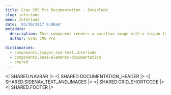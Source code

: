 ```yaml
---
title: Grav CMS Pro Documentation - Interlude
slug: interlude
menu: Interlude
date: '03/30/2017 6:00am'
metadata:
  description: This component renders a parallax image with a slogan text inside, very useful to create an interlude between two sections
  author: Grav CMS Pro

dictionaries:
  - components.images-and-text.interlude
  - components.base-elements-documentation
  - shared
---
```


<| SHARED.NAVBAR |>
<| SHARED.DOCUMENTATION_HEADER |>
<| SHARED.SIDENAV_TEXT_AND_IMAGES |>
<| SHARED.GRID_SHORTCODE |>
<| SHARED.FOOTER |>
